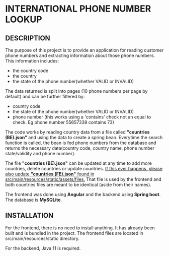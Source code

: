 # INTERNATIONAL PHONE NUMBER LOOKUP

## DESCRIPTION
The purpose of this project is to provide an application for reading customer phone numbers and extracting information about those phone numbers.
This information includes:

- the country code
- the country
- the state of the phone number(whether VALID or INVALID)

The data returned is split into pages (10 phone numbers per page by default) and can
be further filtered by:

- country code
- the state of the phone number(whether VALID or INVALID)
- phone number (this works using a 'contains' check not an equal to check. Eg phone number 55657338 contains 73)

The code works by reading country data from a file called <b>"countries (BE).json"</b> and using
the data to create a spring bean. Everytime the search function is called, the bean is fed phone numbers from the database
and returns the necessary data(country code, country name, phone number state/validity and phone number).

The file <b>"countries (BE).json"</b> can be updated at any time to add more countries, delete countries or update countries.
<u>If this ever happens, please also update <b>"countries (FE).json"</b> found in src/main/resources/static/assets/files.</u>
That file is used by the frontend and both countries files are meant to be identical (aside from their names).

The frontend was done using <b>Angular</b> and the backend using <b>Spring boot</b>.
The database is <b>MySQLite</b>.

## INSTALLATION
For the frontend, there is no need to install anything. It has already been built and is bundled in the project.
The frontend files are located in src/main/resources/static directory.

For the backend, Java 11 is required.
